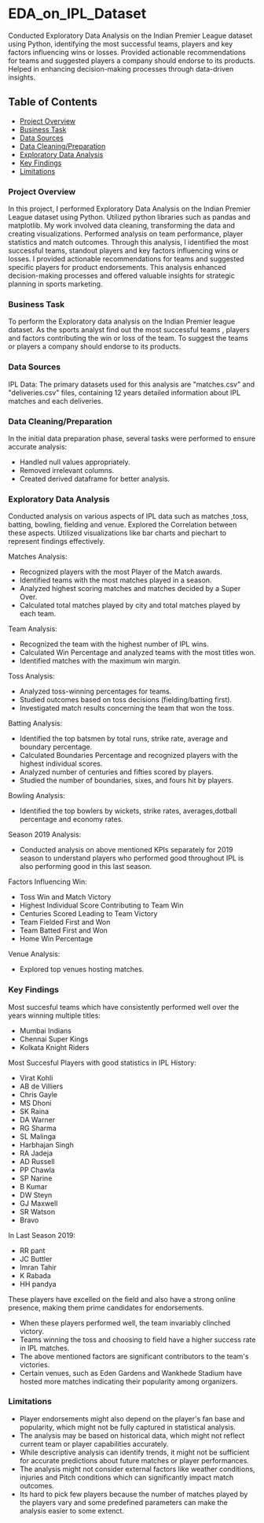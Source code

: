 # EDA_on_IPL_Dataset
Conducted Exploratory Data Analysis on the Indian Premier League dataset using Python, identifying the most successful teams, players and key factors influencing wins or losses. Provided actionable recommendations for teams and suggested players a company should endorse to its products. Helped in enhancing decision-making processes through data-driven insights.

## Table of Contents
- [Project Overview](#project-overview)
- [Business Task](#business-task)
- [Data Sources](#data-sources)
- [Data Cleaning/Preparation](#data-cleaningpreparation)
- [Exploratory Data Analysis](#exploratory-data-analysis)
- [Key Findings](#key-findings)
- [Limitations](#limitations)

### Project Overview
In this project, I performed Exploratory Data Analysis on the Indian Premier League dataset using Python. Utilized python libraries such as pandas and matplotlib. My work involved data cleaning, transforming the data and creating visualizations. Performed analysis on team performance, player statistics and match outcomes. Through this analysis, I identified the most successful teams, standout players and key factors influencing wins or losses. I provided actionable recommendations for teams and suggested specific players for product endorsements. This analysis enhanced decision-making processes and offered valuable insights for strategic planning in sports marketing.

### Business Task
To perform the Exploratory data analysis on the Indian Premier league dataset. As the sports analyst find out the most successful teams , players and factors contributing the win or loss of the team. To suggest the teams or players a company should endorse to its products.

### Data Sources
IPL Data: The primary datasets used for this analysis are "matches.csv" and "deliveries.csv" files, containing 12 years detailed information about IPL matches and each deliveries.

### Data Cleaning/Preparation
In the initial data preparation phase, several tasks were performed to ensure accurate analysis:
- Handled null values appropriately.
- Removed irrelevant columns.
- Created derived dataframe for better analysis.

### Exploratory Data Analysis
Conducted analysis on various aspects of IPL data such as matches ,toss, batting, bowling, fielding and venue. Explored the Correlation between these aspects. Utilized visualizations like bar charts and piechart to represent findings effectively. 

Matches Analysis:
- Recognized players with the most Player of the Match awards.
- Identified teams with the most matches played in a season.
- Analyzed highest scoring matches and matches decided by a Super Over.
- Calculated total matches played by city and total matches played by each team.
  
Team Analysis:
- Recognized the team with the highest number of IPL wins.
- Calculated Win Percentage and analyzed teams with the most titles won.
- Identified matches with the maximum win margin.
  
Toss Analysis:
- Analyzed toss-winning percentages for teams.
- Studied outcomes based on toss decisions (fielding/batting first).
- Investigated match results concerning the team that won the toss.
  
Batting Analysis:
- Identified the top batsmen by total runs, strike rate, average and boundary percentage.
- Calculated Boundaries Percentage and recognized players with the highest individual scores.
- Analyzed number of centuries and fifties scored by players.
- Studied the number of boundaries, sixes, and fours hit by players.
  
Bowling Analysis:
- Identified the top bowlers by wickets, strike rates, averages,dotball percentage and economy rates.
  
Season 2019 Analysis:
- Conducted analysis on above mentioned KPIs separately for 2019 season to understand players who performed good throughout IPL is also performing good in this last season.
  
Factors Influencing Win:

- Toss Win and Match Victory
- Highest Individual Score Contributing to Team Win
- Centuries Scored Leading to Team Victory
- Team Fielded First and Won
- Team Batted First and Won
- Home Win Percentage
  
Venue Analysis:
- Explored top venues hosting matches.


### Key Findings

Most succesful teams which have consistently performed well over the years winning multiple titles:
-  Mumbai Indians
-  Chennai Super Kings
-  Kolkata Knight Riders
  
Most Succesful Players with good statistics in IPL History:

- Virat Kohli
- AB de Villiers
- Chris Gayle
- MS Dhoni
- SK Raina
- DA Warner
- RG Sharma
- SL Malinga
- Harbhajan Singh
- RA Jadeja
- AD Russell
- PP Chawla
- SP Narine
- B Kumar
- DW Steyn
- GJ Maxwell
- SR Watson
- Bravo

In Last Season 2019: 
- RR pant
- JC Buttler
- Imran Tahir
- K Rabada
- HH pandya

These players have excelled on the field and also have a strong online presence, making them prime candidates for endorsements.

- When these players performed well, the team invariably clinched victory.
- Teams winning the toss and choosing to field have a higher success rate in IPL matches.
- The above mentioned factors are significant contributors to the team's victories.
- Certain venues, such as Eden Gardens and Wankhede Stadium have hosted more matches indicating their popularity among organizers.

### Limitations

- Player endorsements might also depend on the player's fan base and popularity, which might not be fully captured in statistical analysis.
- The analysis may be based on historical data, which might not reflect current team or player capabilities accurately.
- While descriptive analysis can identify trends, it might not be sufficient for accurate predictions about future matches or player performances.
- The analysis might not consider external factors like weather conditions, injuries and Pitch conditions which can significantly impact match outcomes.
- Its hard to pick few players because the number of matches played by the players vary and some predefined parameters can make the analysis easier to some extenct.
